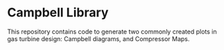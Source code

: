 # Campbell Library

This repository contains code to generate two commonly created plots in gas turbine design: Campbell diagrams, and Compressor Maps.

